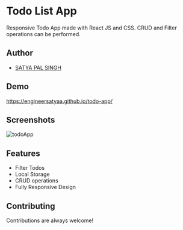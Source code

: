
# Todo List App

Responsive Todo App made with React JS and CSS. CRUD and Filter operations can be performed.

 
## Author

- [SATYA PAL SINGH](https://www.naukri.com/mnjuser/profile?id=&orgn=homepage)


## Demo

https://engineersatyaa.github.io/todo-app/


## Screenshots

![todoApp](https://user-images.githubusercontent.com/112659596/206858003-04135836-6bba-4fd0-bfb1-566d28414c33.jpeg)


## Features

- Filter Todos
- Local Storage
- CRUD operations
- Fully Responsive Design




## Contributing

Contributions are always welcome!



